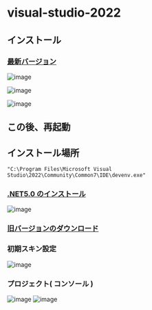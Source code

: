 # visual-studio-2022

## インストール

### [最新バージョン](https://visualstudio.microsoft.com/ja/)

![image](https://user-images.githubusercontent.com/1501327/163509698-db7a5cce-2f39-47af-8831-37b4a618b1a3.png)

![image](https://user-images.githubusercontent.com/1501327/163509799-21ec269e-9521-4331-a02e-4f54adb75de0.png)

![image](https://user-images.githubusercontent.com/1501327/163509959-473a1228-10c5-4539-b511-31b229f7155d.png)

## この後、再起動

## インストール場所
```
"C:\Program Files\Microsoft Visual Studio\2022\Community\Common7\IDE\devenv.exe"
```

### [.NET5.0 のインストール](https://dotnet.microsoft.com/ja-jp/download/dotnet/5.0)
![image](https://user-images.githubusercontent.com/1501327/163530763-36488b57-1d56-4ff1-85ee-ae765d0bad15.png)


### [旧バージョンのダウンロード](https://visualstudio.microsoft.com/ja/vs/older-downloads/)


### 初期スキン設定
![image](https://user-images.githubusercontent.com/1501327/163745626-b7850a31-70e7-4d27-9c3f-9bd09c08f784.png)

### プロジェクト( コンソール )
![image](https://user-images.githubusercontent.com/1501327/163745713-127035fc-2913-4d81-8665-7fcd0b7ee7df.png)
![image](https://user-images.githubusercontent.com/1501327/163745779-f4d68a2d-9925-43b8-a5dc-4cc3a9931ef9.png)
